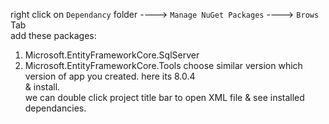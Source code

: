 right click on `Dependancy` folder ----> `Manage NuGet Packages` ----> `Brows` Tab  
add these packages:  
1. Microsoft.EntityFrameworkCore.SqlServer
2. Microsoft.EntityFrameworkCore.Tools
choose similar version which version of app you created. here its 8.0.4  
& install.  
we can double click project title bar to open XML file & see installed dependancies.  

